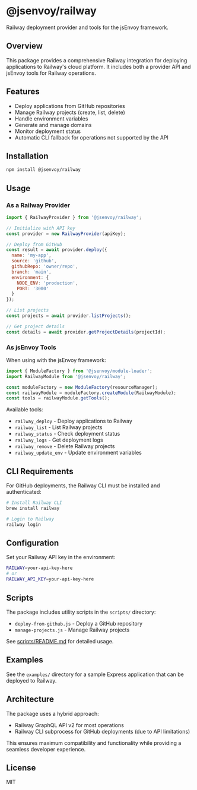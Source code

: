 # @jsenvoy/railway

Railway deployment provider and tools for the jsEnvoy framework.

## Overview

This package provides a comprehensive Railway integration for deploying applications to Railway's cloud platform. It includes both a provider API and jsEnvoy tools for Railway operations.

## Features

- Deploy applications from GitHub repositories
- Manage Railway projects (create, list, delete)
- Handle environment variables
- Generate and manage domains
- Monitor deployment status
- Automatic CLI fallback for operations not supported by the API

## Installation

```bash
npm install @jsenvoy/railway
```

## Usage

### As a Railway Provider

```javascript
import { RailwayProvider } from '@jsenvoy/railway';

// Initialize with API key
const provider = new RailwayProvider(apiKey);

// Deploy from GitHub
const result = await provider.deploy({
  name: 'my-app',
  source: 'github',
  githubRepo: 'owner/repo',
  branch: 'main',
  environment: {
    NODE_ENV: 'production',
    PORT: '3000'
  }
});

// List projects
const projects = await provider.listProjects();

// Get project details
const details = await provider.getProjectDetails(projectId);
```

### As jsEnvoy Tools

When using with the jsEnvoy framework:

```javascript
import { ModuleFactory } from '@jsenvoy/module-loader';
import RailwayModule from '@jsenvoy/railway';

const moduleFactory = new ModuleFactory(resourceManager);
const railwayModule = moduleFactory.createModule(RailwayModule);
const tools = railwayModule.getTools();
```

Available tools:
- `railway_deploy` - Deploy applications to Railway
- `railway_list` - List Railway projects
- `railway_status` - Check deployment status
- `railway_logs` - Get deployment logs
- `railway_remove` - Delete Railway projects
- `railway_update_env` - Update environment variables

## CLI Requirements

For GitHub deployments, the Railway CLI must be installed and authenticated:

```bash
# Install Railway CLI
brew install railway

# Login to Railway
railway login
```

## Configuration

Set your Railway API key in the environment:

```bash
RAILWAY=your-api-key-here
# or
RAILWAY_API_KEY=your-api-key-here
```

## Scripts

The package includes utility scripts in the `scripts/` directory:

- `deploy-from-github.js` - Deploy a GitHub repository
- `manage-projects.js` - Manage Railway projects

See [scripts/README.md](scripts/README.md) for detailed usage.

## Examples

See the `examples/` directory for a sample Express application that can be deployed to Railway.

## Architecture

The package uses a hybrid approach:
- Railway GraphQL API v2 for most operations
- Railway CLI subprocess for GitHub deployments (due to API limitations)

This ensures maximum compatibility and functionality while providing a seamless developer experience.

## License

MIT